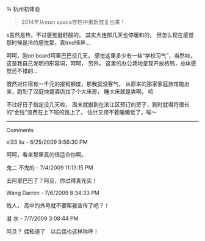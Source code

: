 % 杭州初体验

> 2014年从msn space存档中重新恢复出来！

s虽然是热，不过感觉挺舒服的， 其实大连那几天也停暖和的， 但怎么现在感觉那时候是冷的感觉那，真tmd怪异...

呵呵，刚on board阿里巴巴没几天， 感觉这里多少有一些“学校习气”，当然啦，这是我自己发明的形容词，呵呵， 另外， 这里的办公场地呈现开放格局，总体感觉还不错的...

既然对住宿有一千元的报销额度，那我就没客气， 从原来的那家家庭旅馆跑出来，跑到了汉庭快捷酒店找了个大床房， 睡大床就是爽啊， 哈

不过好日子指定没几天啦， 周末就搬到在滨江区预订的房子，到时就得将很长的“金钱”浪费在上下班的路上了， 估计又捞不着睡懒觉了，唉～


----------------------------------------------

Comments

xl33 liu - 6/25/2009 9:56:30 PM

呵呵，看来那里真的很适合你啊。

鬼二 不鬼的 - 7/4/2009 11:13:15 PM

去阿里巴巴了？阿旦，你过得真充实！

Wang Darren - 7/6/2009 8:34:33 PM

贱人， 高中的外号就不要帮我宣传了吧？！

凝 水 - 7/7/2009 3:08:44 PM

阿旦？
偶知道了　以后偶也这样称呼！